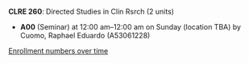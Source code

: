 **CLRE 260**: Directed Studies in Clin Rsrch (2 units)

- **A00** (Seminar) at 12:00 am–12:00 am on Sunday (location TBA) by Cuomo, Raphael Eduardo (A53061228)

[Enrollment numbers over time](./CLRE260.tsv)
